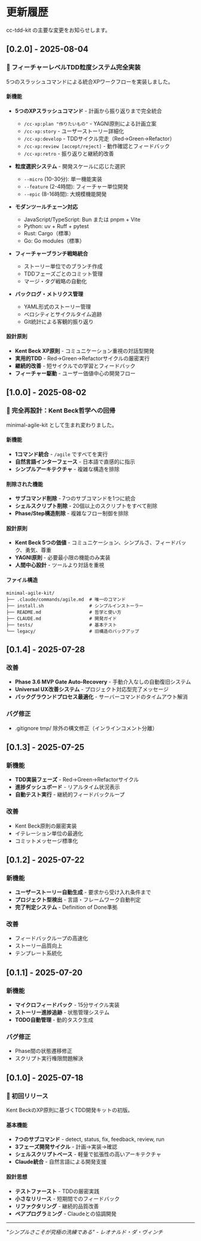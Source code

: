 # 更新履歴

cc-tdd-kit の主要な変更をお知らせします。

## [0.2.0] - 2025-08-04

### 🚀 フィーチャーレベルTDD粒度システム完全実装

5つのスラッシュコマンドによる統合XPワークフローを実装しました。

#### 新機能

- **5つのXPスラッシュコマンド** - 計画から振り返りまで完全統合
  - `/cc-xp:plan "作りたいもの"` - YAGNI原則による計画立案
  - `/cc-xp:story` - ユーザーストーリー詳細化
  - `/cc-xp:develop` - TDDサイクル完走（Red→Green→Refactor）
  - `/cc-xp:review [accept/reject]` - 動作確認とフィードバック
  - `/cc-xp:retro` - 振り返りと継続的改善

- **粒度選択システム** - 開発スケールに応じた選択
  - `--micro` (10-30分): 単一機能実装
  - `--feature` (2-4時間): フィーチャー単位開発
  - `--epic` (8-16時間): 大規模機能開発

- **モダンツールチェーン対応**
  - JavaScript/TypeScript: Bun または pnpm + Vite
  - Python: uv + Ruff + pytest
  - Rust: Cargo（標準）
  - Go: Go modules（標準）

- **フィーチャーブランチ戦略統合**
  - ストーリー単位でのブランチ作成
  - TDDフェーズごとのコミット管理
  - マージ・タグ戦略の自動化

- **バックログ・メトリクス管理**
  - YAML形式のストーリー管理
  - ベロシティとサイクルタイム追跡
  - Git統計による客観的振り返り

#### 設計原則

- **Kent Beck XP原則** - コミュニケーション重視の対話型開発
- **実用的TDD** - Red→Green→Refactorサイクルの厳密実行
- **継続的改善** - 短サイクルでの学習とフィードバック
- **フィーチャー駆動** - ユーザー価値中心の開発フロー

## [1.0.0] - 2025-08-02

### 🔄 完全再設計：Kent Beck哲学への回帰

minimal-agile-kit として生まれ変わりました。

#### 新機能

- **1コマンド統合** - `/agile` ですべてを実行
- **自然言語インターフェース** - 日本語で直感的に指示
- **シンプルアーキテクチャ** - 複雑な構造を排除

#### 削除された機能

- **サブコマンド削除** - 7つのサブコマンドを1つに統合
- **シェルスクリプト削除** - 20個以上のスクリプトをすべて削除
- **Phase/Step構造削除** - 複雑なフロー制御を排除

#### 設計原則

- **Kent Beck 5つの価値** - コミュニケーション、シンプルさ、フィードバック、勇気、尊重
- **YAGNI原則** - 必要最小限の機能のみ実装
- **人間中心設計** - ツールより対話を重視

#### ファイル構造

```
minimal-agile-kit/
├── .claude/commands/agile.md  # 唯一のコマンド
├── install.sh                 # シンプルインストーラー
├── README.md                  # 哲学と使い方
├── CLAUDE.md                  # 開発ガイド
├── tests/                     # 基本テスト
└── legacy/                    # 旧構造のバックアップ
```

## [0.1.4] - 2025-07-28

### 改善

- **Phase 3.6 MVP Gate Auto-Recovery** - 手動介入なしの自動復旧システム
- **Universal UX改善システム** - プロジェクト対応型完了メッセージ
- **バックグラウンドプロセス最適化** - サーバーコマンドのタイムアウト解消

### バグ修正

- .gitignore tmp/ 除外の構文修正（インラインコメント分離）

## [0.1.3] - 2025-07-25

### 新機能

- **TDD実装フェーズ** - Red→Green→Refactorサイクル
- **進捗ダッシュボード** - リアルタイム状況表示
- **自動テスト実行** - 継続的フィードバックループ

### 改善

- Kent Beck原則の厳密実装
- イテレーション単位の最適化
- コミットメッセージ標準化

## [0.1.2] - 2025-07-22

### 新機能

- **ユーザーストーリー自動生成** - 要求から受け入れ条件まで
- **プロジェクト型検出** - 言語・フレームワーク自動判定
- **完了判定システム** - Definition of Done準拠

### 改善

- フィードバックループの高速化
- ストーリー品質向上
- テンプレート系統化

## [0.1.1] - 2025-07-20

### 新機能

- **マイクロフィードバック** - 15分サイクル実装
- **ストーリー進捗追跡** - 状態管理システム
- **TODO自動管理** - 動的タスク生成

### バグ修正

- Phase間の状態遷移修正
- スクリプト実行権限問題解決

## [0.1.0] - 2025-07-18

### 🎉 初回リリース

Kent BeckのXP原則に基づくTDD開発キットの初版。

#### 基本機能

- **7つのサブコマンド** - detect, status, fix, feedback, review, run
- **3フェーズ開発サイクル** - 計画→実装→確認
- **シェルスクリプトベース** - 軽量で拡張性の高いアーキテクチャ
- **Claude統合** - 自然言語による開発支援

#### 設計思想

- **テストファースト** - TDDの厳密実践
- **小さなリリース** - 短期間でのフィードバック
- **リファクタリング** - 継続的品質改善
- **ペアプログラミング** - Claudeとの協調開発

---

*"シンプルさこそが究極の洗練である" - レオナルド・ダ・ヴィンチ*